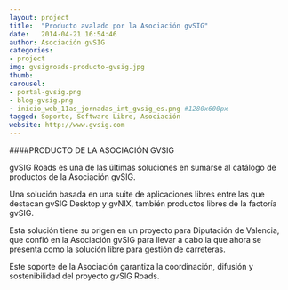 ```yaml
---
layout: project
title:  "Producto avalado por la Asociación gvSIG"
date:   2014-04-21 16:54:46
author: Asociación gvSIG
categories:
- project
img: gvsigroads-producto-gvsig.jpg
thumb:
carousel:
- portal-gvsig.png
- blog-gvsig.png
- inicio_web_11as_jornadas_int_gvsig_es.png #1280x600px
tagged: Soporte, Software Libre, Asociación
website: http://www.gvsig.com
---
```

####PRODUCTO DE LA ASOCIACIÓN GVSIG

gvSIG Roads es una de las últimas soluciones en sumarse al catálogo de productos de la Asociación gvSIG.

Una solución basada en una suite de aplicaciones libres entre las que destacan
gvSIG Desktop y gvNIX, también productos libres de la factoría gvSIG.

Esta solución tiene su origen en un proyecto para Diputación de Valencia,
que confió en la Asociación gvSIG para llevar a cabo la que ahora se presenta
como la solución libre para gestión de carreteras.

Este soporte de la Asociación garantiza la coordinación, difusión y sostenibilidad del proyecto gvSIG Roads.





